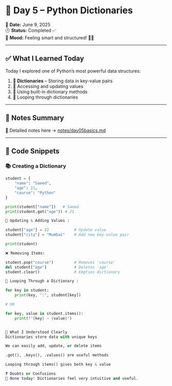 # 🐍 Day 5 – Python Dictionaries

📅 **Date:** June 9, 2025  
🕒 **Status:** Completed ✅  
🧠 **Mood:** Feeling smart and structured! 🧩🔑

---

## ✅ What I Learned Today

Today I explored one of Python’s most powerful data structures:

1. 🔹 **Dictionaries** – Storing data in key-value pairs
2. 🔹 Accessing and updating values
3. 🔹 Using built-in dictionary methods
4. 🔹 Looping through dictionaries

---

## 📘 Notes Summary

📌 Detailed notes here → [notes/day05basics.md](../notes/day05basics.md)

---

## 🧪 Code Snippets

### 📚 Creating a Dictionary

```python
student = {
    "name": "Saeed",
    "age": 21,
    "course": "Python"
}

print(student["name"])   # Saeed
print(student.get("age")) # 21

🔄 Updating & Adding Values :

student["age"] = 22           # Update value
student["city"] = "Mumbai"    # Add new key-value pair

print(student)

❌ Removing Items:

student.pop("course")         # Removes 'course'
del student["age"]            # Deletes 'age'
student.clear()               # Empties dictionary

🔁 Looping Through a Dictionary :

for key in student:
    print(key, ":", student[key])

# OR

for key, value in student.items():
    print(f"{key} → {value}")


🧠 What I Understood Clearly
Dictionaries store data with unique keys

We can easily add, update, or delete items

.get(), .keys(), .values() are useful methods

Looping through items() gives both key & value

❓ Doubts or Confusions
🔸 None today! Dictionaries feel very intuitive and useful.

